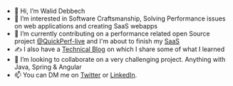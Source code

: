- 👋 Hi, I’m Walid Debbech 
- 👀 I’m interested in Software Craftsmanship, Solving Performance issues on web applications and creating SaaS webapps
- 🌱 I’m currently contributing on a performance related open Source project [@QuickPerf-live](https://github.com/quick-perf/quickperf-live) and I'm about to finish my [SaaS](https://app.skillometrics.com)
- ✍️ I also have a [Technical Blog](https://debbeca.github.io/) on which I share some of what I learned
- 💞️ I’m looking to collaborate on a very challenging project. Anything with Java, Spring & Angular 
- 📫 You can DM me on [Twitter](https://twitter.com/DebbechWalid?t=S--z2xJ4kxRZW9HaDGjspw&s=09) or [LinkedIn](https://www.linkedin.com/in/walid-debbech-902b74172).

<!---
debbeca/debbeca is a ✨ special ✨ repository because its `README.md` (this file) appears on your GitHub profile.
You can click the Preview link to take a look at your changes.
--->
